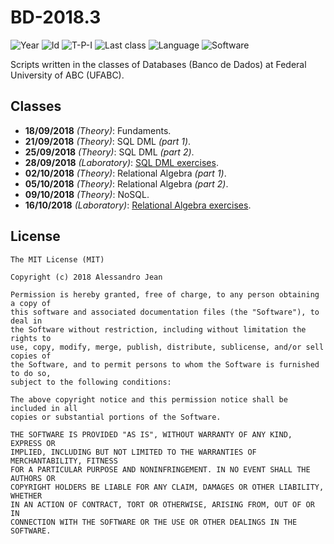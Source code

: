 # BD-2018.3
![Year][year] ![Id][id] ![T-P-I][tpi] ![Last class][last-class]
![Language][language] ![Software][software]

Scripts written in the classes of Databases (Banco de Dados) at 
Federal University of ABC (UFABC).

[year]: https://img.shields.io/badge/year-2018.3-blue.svg?style=flat-square
[id]: https://img.shields.io/badge/id-MCTA005--13-yellowgreen.svg?style=flat-square
[tpi]: https://img.shields.io/badge/T--P--I-3--1--4-lightgrey.svg?style=flat-square
[last-class]: https://img.shields.io/badge/last_class-2018.10.16-green.svg?style=flat-square
[language]: https://img.shields.io/badge/language-SQL-yellow.svg?style=flat-square
[software]: https://img.shields.io/badge/software-PostgreSQL_and_Neo4j-orange.svg?style=flat-square

## Classes

- **18/09/2018** *(Theory)*: Fundaments.
- **21/09/2018** *(Theory)*: SQL DML *(part 1)*.
- **25/09/2018** *(Theory)*: SQL DML *(part 2)*.
- **28/09/2018** *(Laboratory)*: [SQL DML exercises].
- **02/10/2018** *(Theory)*: Relational Algebra *(part 1)*.
- **05/10/2018** *(Theory)*: Relational Algebra *(part 2)*.
- **09/10/2018** *(Theory)*: NoSQL.
- **16/10/2018** *(Laboratory)*: [Relational Algebra exercises].

[SQL DML exercises]: classes/laboratory/2018.09.28/
[Relational Algebra exercises]: classes/laboratory/2018.10.16/

## License

    The MIT License (MIT)

    Copyright (c) 2018 Alessandro Jean

    Permission is hereby granted, free of charge, to any person obtaining a copy of
    this software and associated documentation files (the "Software"), to deal in
    the Software without restriction, including without limitation the rights to
    use, copy, modify, merge, publish, distribute, sublicense, and/or sell copies of
    the Software, and to permit persons to whom the Software is furnished to do so,
    subject to the following conditions:
    
    The above copyright notice and this permission notice shall be included in all
    copies or substantial portions of the Software.

    THE SOFTWARE IS PROVIDED "AS IS", WITHOUT WARRANTY OF ANY KIND, EXPRESS OR
    IMPLIED, INCLUDING BUT NOT LIMITED TO THE WARRANTIES OF MERCHANTABILITY, FITNESS
    FOR A PARTICULAR PURPOSE AND NONINFRINGEMENT. IN NO EVENT SHALL THE AUTHORS OR
    COPYRIGHT HOLDERS BE LIABLE FOR ANY CLAIM, DAMAGES OR OTHER LIABILITY, WHETHER
    IN AN ACTION OF CONTRACT, TORT OR OTHERWISE, ARISING FROM, OUT OF OR IN
    CONNECTION WITH THE SOFTWARE OR THE USE OR OTHER DEALINGS IN THE SOFTWARE.